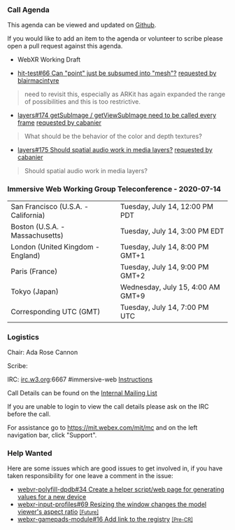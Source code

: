### Call Agenda

This agenda can be viewed and updated on [Github](https://github.com/immersive-web/administrivia/blob/master/meetings/wg/2020-07-14-Immersive_Web_Working_Group_Teleconference-agenda.md).

If you would like to add an item to the agenda or volunteer to scribe please open a pull request against this agenda.

* WebXR Working Draft

* [hit-test#66 Can "point" just be subsumed into "mesh"?](https://github.com/immersive-web/hit-test/issues/66) [requested by blairmacintyre](https://github.com/immersive-web/hit-test/issues/66#issuecomment-651376365)
> need to revisit this, especially as ARKit has again expanded the range of possibilities and this is too restrictive.

* [layers#174 getSubImage / getViewSubImage need to be called every frame](https://github.com/immersive-web/layers/issues/174) [requested by cabanier](https://github.com/immersive-web/layers/issues/174#issuecomment-657000428)
> What should be the behavior of the color and depth textures?

* [layers#175 Should spatial audio work in media layers?](https://github.com/immersive-web/layers/issues/175) [requested by cabanier](https://github.com/immersive-web/layers/issues/175#issuecomment-657000220)
> Should spatial audio work in media layers?

### Immersive Web Working Group Teleconference - 2020-07-14

<table>
<tr><td> San Francisco (U.S.A. - California) <td> Tuesday, July 14, 12:00 PM PDT
<tr><td> Boston (U.S.A. - Massachusetts) <td> Tuesday, July 14, 3:00 PM EDT
<tr><td> London (United Kingdom - England) <td> Tuesday, July 14, 8:00 PM GMT+1
<tr><td> Paris (France) <td> Tuesday, July 14, 9:00 PM GMT+2
<tr><td> Tokyo (Japan) <td> Wednesday, July 15, 4:00 AM GMT+9
<tr><td> Corresponding UTC (GMT) <td> Tuesday, July 14, 7:00 PM UTC
</table>

### Logistics

Chair: Ada Rose Cannon

Scribe:

IRC: [irc.w3.org](http://irc.w3.org/):6667 #immersive-web [Instructions](https://github.com/immersive-web/administrivia/blob/master/IRC.md)

Call Details can be found on the [Internal Mailing List](https://lists.w3.org/Archives/Member/internal-immersive-web/2019Feb/0002.html)

If you are unable to login to view the call details please ask on the IRC before the call.

For assistance go to https://mit.webex.com/mit/mc  and on the left navigation bar, click "Support".

### Help Wanted

Here are some issues which are good issues to get involved in, if you have taken responsibility for one leave a comment in the issue:

- [webvr-polyfill-dpdb#34 Create a helper script/web page for generating values for a new device](https://github.com/immersive-web/webvr-polyfill-dpdb/issues/34)
- [webxr-input-profiles#69 Resizing the window changes the model viewer's aspect ratio](https://github.com/immersive-web/webxr-input-profiles/issues/69) [<small>[Future]</small>](https://api.github.com/repos/immersive-web/webxr-input-profiles/milestones/4)
- [webxr-gamepads-module#16 Add link to the registry](https://github.com/immersive-web/webxr-gamepads-module/issues/16) [<small>[Pre-CR]</small>](https://api.github.com/repos/immersive-web/webxr-gamepads-module/milestones/1)


              
